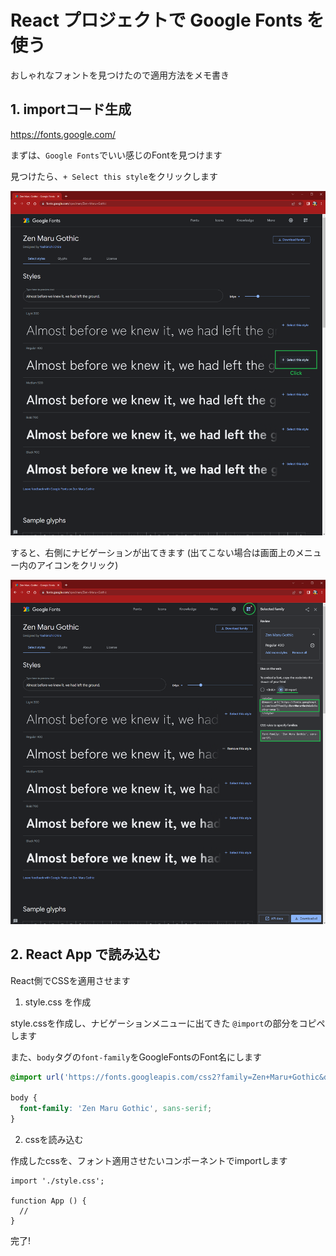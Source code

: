 # React プロジェクトで Google Fonts を使う

おしゃれなフォントを見つけたので適用方法をメモ書き

## 1. importコード生成

https://fonts.google.com/

まずは、`Google Fonts`でいい感じのFontを見つけます

見つけたら、`+ Select this style`をクリックします

![select](./google_fonts_01.png)

すると、右側にナビゲーションが出てきます
(出てこない場合は画面上のメニュー内のアイコンをクリック)

![nav](./google_fonts_02.png)

## 2. React App で読み込む

React側でCSSを適用させます

1. style.css を作成

style.cssを作成し、ナビゲーションメニューに出てきた
`@import`の部分をコピペします

また、`body`タグの`font-family`をGoogleFontsのFont名にします

```css:style.css
@import url('https://fonts.googleapis.com/css2?family=Zen+Maru+Gothic&display=swap');

body {
  font-family: 'Zen Maru Gothic', sans-serif;
}
```

2. cssを読み込む

作成したcssを、フォント適用させたいコンポーネントでimportします

```tsx:App.tsx
import './style.css';

function App () {
  // 
}
```

完了!